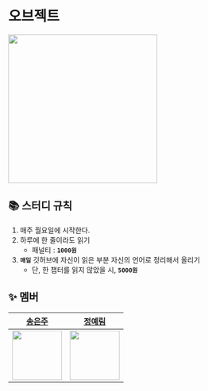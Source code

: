 # 오브젝트

<img src="https://image.yes24.com/goods/74219491/XL" width="300">

## 📚 스터디 규칙

1. 매주 월요일에 시작한다.
2. 하루에 한 줄이라도 읽기
    - 패널티 : **`1000원`**
3. **`매일`** 깃허브에 자신이 읽은 부분 자신의 언어로 정리해서 올리기
    - 단, 한 챕터를 읽지 않았을 시, **`5000원`**

## ✨ 멤버

| <a href="https://github.com/song-eunju">송은주 | <a href="https://github.com/yel-m"> 정예림 |
| --- | --- |
| <img src="https://github.com/Song-EunJu.png" width="100"> | <img src="https://github.com/yel-m.png" width="100"> |
